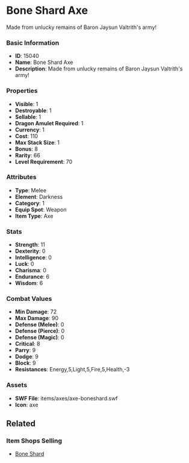 # Bone Shard Axe

Made from unlucky remains of Baron Jaysun Valtrith's army!

### Basic Information

- **ID**: 15040
- **Name**: Bone Shard Axe
- **Description**: Made from unlucky remains of Baron Jaysun Valtrith&#039;s army!

### Properties

- **Visible**: 1
- **Destroyable**: 1
- **Sellable**: 1
- **Dragon Amulet Required**: 1
- **Currency**: 1
- **Cost**: 110
- **Max Stack Size**: 1
- **Bonus**: 8
- **Rarity**: 66
- **Level Requirement**: 70

### Attributes

- **Type**: Melee
- **Element**: Darkness
- **Category**: 1
- **Equip Spot**: Weapon
- **Item Type**: Axe

### Stats

- **Strength**: 11
- **Dexterity**: 0
- **Intelligence**: 0
- **Luck**: 0
- **Charisma**: 0
- **Endurance**: 6
- **Wisdom**: 6

### Combat Values

- **Min Damage**: 72
- **Max Damage**: 90
- **Defense (Melee)**: 0
- **Defense (Pierce)**: 0
- **Defense (Magic)**: 0
- **Critical**: 8
- **Parry**: 9
- **Dodge**: 9
- **Block**: 9
- **Resistances**: Energy,5,Light,5,Fire,5,Health,-3

### Assets

- **SWF File**: items/axes/axe-boneshard.swf
- **Icon**: axe

## Related

### Item Shops Selling

- [Bone Shard](../item-shops/475-bone-shard.md)

